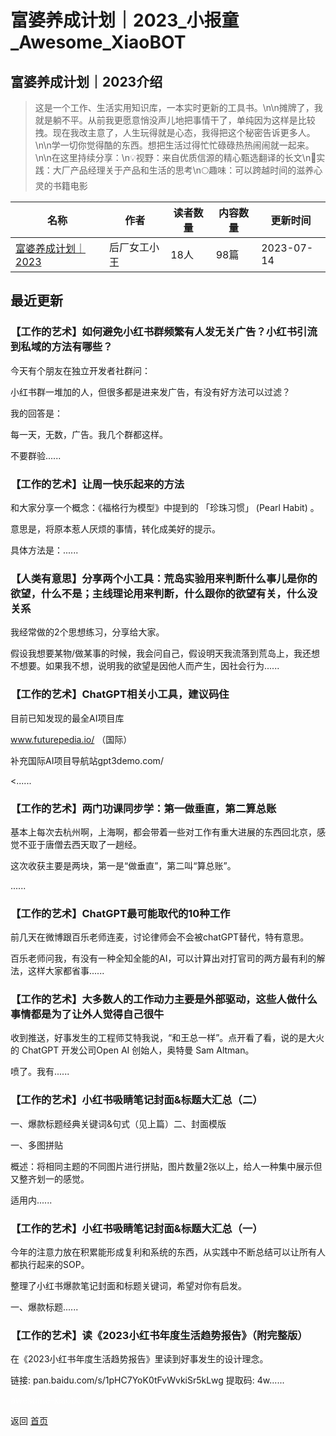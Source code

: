 # 富婆养成计划｜2023_小报童_Awesome_XiaoBOT

## 富婆养成计划｜2023介绍
> 这是一个工作、生活实用知识库，一本实时更新的工具书。\n\n摊牌了，我就是躺不平。从前我更愿意悄没声儿地把事情干了，单纯因为这样是比较拽。现在我改主意了，人生玩得就是心态，我得把这个秘密告诉更多人。\n\n学一切你觉得酷的东西。想把生活过得忙忙碌碌热热闹闹就一起来。\n\n在这里持续分享：\n💡视野：来自优质信源的精心甄选翻译的长文\n📖实践：大厂产品经理关于产品和生活的思考\n🌕趣味：可以跨越时间的滋养心灵的书籍电影  
  


|名称|作者|读者数量|内容数量|更新时间|
|---|---|---|---|---|
|[富婆养成计划｜2023](https://xiaobot.net/p/wanglaoshi?refer=0b133df9-27dc-423b-8101-639049001c13)|后厂女工小王|18人|98篇|2023-07-14|

## 最近更新
### 【工作的艺术】如何避免小红书群频繁有人发无关广告？小红书引流到私域的方法有哪些？

今天有个朋友在独立开发者社群问：

小红书群一堆加的人，但很多都是进来发广告，有没有好方法可以过滤？

我的回答是：

每一天，无数，广告。我几个群都这样。

不要群验......

### 【工作的艺术】让周一快乐起来的方法

和大家分享一个概念：《福格行为模型》中提到的 「珍珠习惯」 (Pearl Habit) 。

意思是，将原本惹人厌烦的事情，转化成美好的提示。

具体方法是：......

### 【人类有意思】分享两个小工具：荒岛实验用来判断什么事儿是你的欲望，什么不是；主线理论用来判断，什么跟你的欲望有关，什么没关系

我经常做的2个思想练习，分享给大家。

假设我想要某物/做某事的时候，我会问自己，假设明天我流落到荒岛上，我还想不想要。如果我不想，说明我的欲望是因他人而产生，因社会行为......

### 【工作的艺术】ChatGPT相关小工具，建议码住

目前已知发现的最全AI项目库

www.futurepedia.io/ （国际）

补充国际AI项目导航站gpt3demo.com/

<......

### 【工作的艺术】两门功课同步学：第一做垂直，第二算总账

基本上每次去杭州啊，上海啊，都会带着一些对工作有重大进展的东西回北京，感觉不亚于唐僧去西天取了一趟经。

这次收获主要是两块，第一是“做垂直”，第二叫“算总账”。

......

### 【工作的艺术】ChatGPT最可能取代的10种工作

前几天在微博跟百乐老师连麦，讨论律师会不会被chatGPT替代，特有意思。

百乐老师问我，有没有一种全知全能的AI，可以计算出对打官司的两方最有利的解法，这样大家都省事......

### 【工作的艺术】大多数人的工作动力主要是外部驱动，这些人做什么事情都是为了让外人觉得自己很牛

收到推送，好事发生的工程师艾特我说，“和王总一样”。点开看了看，说的是大火的 ChatGPT 开发公司Open AI 创始人，奥特曼 Sam Altman。

喷了。我有......

### 【工作的艺术】小红书吸睛笔记封面&标题大汇总（二）

一、爆款标题经典关键词&句式（见上篇）二、封面模版

一、多图拼贴

概述：将相同主题的不同图片进行拼贴，图片数量2张以上，给人一种集中展示但又整齐划一的感觉。

适用内......

### 【工作的艺术】小红书吸睛笔记封面&标题大汇总（一）

今年的注意力放在积累能形成复利和系统的东西，从实践中不断总结可以让所有人都执行起来的SOP。

整理了小红书爆款笔记封面和标题关键词，希望对你有启发。

一、爆款标题......

### 【工作的艺术】读《2023小红书年度生活趋势报告》（附完整版）

在《2023小红书年度生活趋势报告》里读到好事发生的设计理念。

链接: pan.baidu.com/s/1pHC7YoK0tFvWvkiSr5kLwg 提取码: 4w......


<a href="https://github.com/Reno9527/awesome-xiaobot" style="color: white; text-decoration: none;">awesome-xiaobot</a>

返回 [首页](../README.md)
